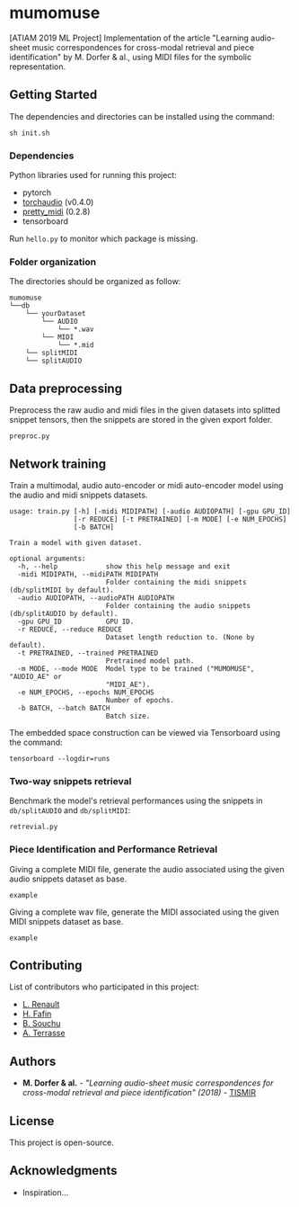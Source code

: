 # mumomuse

[ATIAM 2019 ML Project] Implementation of the article "Learning audio-sheet music correspondences for cross-modal retrieval and piece identification" by M. Dorfer &amp; al., using MIDI files for the symbolic representation.

## Getting Started

The dependencies and directories can be installed using the command:
```
sh init.sh
```

### Dependencies

Python libraries used for running this project:

* pytorch
* [torchaudio](https://github.com/pytorch/audio) (v0.4.0)
* [pretty_midi](https://github.com/craffel/pretty-midi) (0.2.8)
* tensorboard

Run `hello.py` to monitor which package is missing.

### Folder organization

The directories should be organized as follow:
```
mumomuse
└──db
    └── yourDataset
        └── AUDIO
            └── *.wav
        └── MIDI
            └── *.mid
    └── splitMIDI
    └── splitAUDIO
```

## Data preprocessing

Preprocess the raw audio and midi files in the given datasets into splitted snippet tensors, then the snippets are stored in the given export folder.

```
preproc.py
```


## Network training

Train a multimodal, audio auto-encoder or midi auto-encoder model using the audio and midi snippets datasets.

```
usage: train.py [-h] [-midi MIDIPATH] [-audio AUDIOPATH] [-gpu GPU_ID]
                [-r REDUCE] [-t PRETRAINED] [-m MODE] [-e NUM_EPOCHS]
                [-b BATCH]

Train a model with given dataset.

optional arguments:
  -h, --help            show this help message and exit
  -midi MIDIPATH, --midiPATH MIDIPATH
                        Folder containing the midi snippets (db/splitMIDI by default).
  -audio AUDIOPATH, --audioPATH AUDIOPATH
                        Folder containing the audio snippets (db/splitAUDIO by default).
  -gpu GPU_ID           GPU ID.
  -r REDUCE, --reduce REDUCE
                        Dataset length reduction to. (None by default).
  -t PRETRAINED, --trained PRETRAINED
                        Pretrained model path.
  -m MODE, --mode MODE  Model type to be trained ("MUMOMUSE", "AUDIO_AE" or
                        "MIDI_AE").
  -e NUM_EPOCHS, --epochs NUM_EPOCHS
                        Number of epochs.
  -b BATCH, --batch BATCH
                        Batch size.
```

The embedded space construction can be viewed via Tensorboard using the command:
```
tensorboard --logdir=runs
```

### Two-way snippets retrieval

Benchmark the model's retrieval performances using the snippets in `db/splitAUDIO` and `db/splitMIDI`:
```
retrevial.py
```

### Piece Identification and Performance Retrieval

Giving a complete MIDI file, generate the audio associated using the given audio snippets dataset as base.
```
example
```

Giving a complete wav file, generate the MIDI associated using the given MIDI snippets dataset as base.
```
example
```

## Contributing
List of contributors who participated in this project:
* [L. Renault](https://github.com/lrenault)
* [H. Fafin](https://github.com/hfafin)
* [B. Souchu](https://github.com/BrunoSouchu)
* [A. Terrasse](https://github.com/aterrasse)

## Authors

* **M. Dorfer &amp; al.** - *"Learning audio-sheet music correspondences for cross-modal retrieval and piece identification" (2018)* - [TISMIR](https://transactions.ismir.net/articles/10.5334/tismir.12/)

## License

This project is open-source.

## Acknowledgments

* Inspiration...

